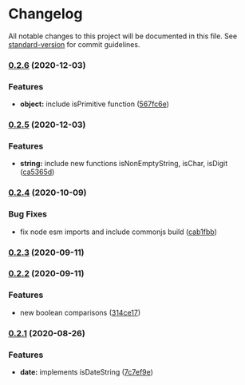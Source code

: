 # Changelog

All notable changes to this project will be documented in this file. See [standard-version](https://github.com/conventional-changelog/standard-version) for commit guidelines.

### [0.2.6](https://github.com/assisrafael/js-var-type/compare/v0.2.5...v0.2.6) (2020-12-03)


### Features

* **object:** include isPrimitive function ([567fc6e](https://github.com/assisrafael/js-var-type/commit/567fc6e35c3ea6e44ca34e8138a8f3d49b15be03))

### [0.2.5](https://github.com/assisrafael/js-var-type/compare/v0.2.4...v0.2.5) (2020-12-03)


### Features

* **string:** include new functions isNonEmptyString, isChar, isDigit ([ca5365d](https://github.com/assisrafael/js-var-type/commit/ca5365df98202b5c70a48a894e7e0b205ca34108))

### [0.2.4](https://github.com/assisrafael/js-var-type/compare/v0.2.3...v0.2.4) (2020-10-09)


### Bug Fixes

* fix node esm imports and include commonjs build ([cab1fbb](https://github.com/assisrafael/js-var-type/commit/cab1fbbc9155bebc640a4597822d39357e4a391f))

### [0.2.3](https://github.com/assisrafael/js-var-type/compare/v0.2.2...v0.2.3) (2020-09-11)

### [0.2.2](https://github.com/assisrafael/js-var-type/compare/v0.2.1...v0.2.2) (2020-09-11)


### Features

* new boolean comparisons ([314ce17](https://github.com/assisrafael/js-var-type/commit/314ce1794b3677df2ca768ef79cd24ea4c06a6ee))

### [0.2.1](https://github.com/assisrafael/js-var-type/compare/v0.2.0...v0.2.1) (2020-08-26)


### Features

* **date:** implements isDateString ([7c7ef9e](https://github.com/assisrafael/js-var-type/commit/7c7ef9e1252fbb1e29faf3840dcdfbb98d03bfd0))
